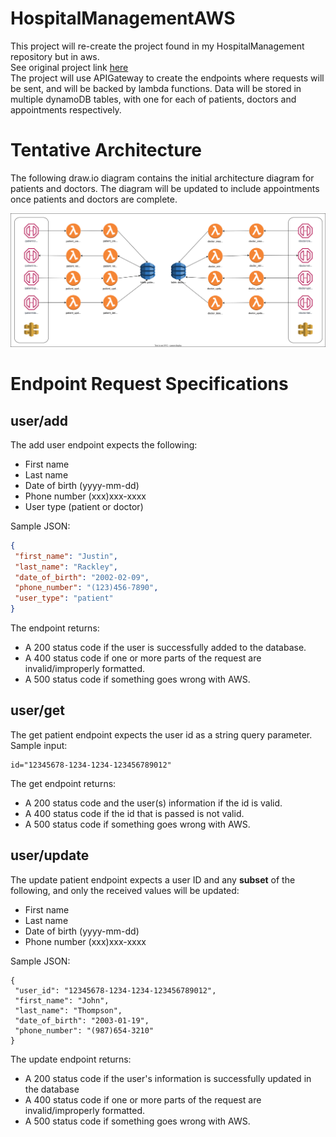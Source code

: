 # HospitalManagementAWS

This project will re-create the project found in my HospitalManagement repository but in aws.<br>
See original project link <a href="https://github.com/justirack/HospitalManagement">here</a> <br>
The project will use APIGateway to create the endpoints where requests will be sent, and will be backed by lambda functions. Data will be stored in multiple dynamoDB tables, with one for each of patients, doctors and appointments respectively.

# Tentative Architecture
The following draw.io diagram contains the initial architecture diagram for patients and doctors. The diagram will be updated to include appointments once patients and doctors are complete.

![Alt](images/hospital_manager_diagram.svg)


# Endpoint Request Specifications
## user/add
The add user endpoint expects the following:
- First name
- Last name
- Date of birth (yyyy-mm-dd)
- Phone number (xxx)xxx-xxxx
- User type (patient or doctor)

Sample JSON:
```json
{
 "first_name": "Justin",
 "last_name": "Rackley",
 "date_of_birth": "2002-02-09",
 "phone_number": "(123)456-7890",
 "user_type": "patient"
}
```
The endpoint returns:
- A 200 status code if the user is successfully added to the database.
- A 400 status code if one or more parts of the request are invalid/improperly formatted.
- A 500 status code if something goes wrong with AWS.

## user/get
The get patient endpoint expects the user id as a string query parameter. <br>
Sample input:
```
id="12345678-1234-1234-123456789012"
```
The get endpoint returns:
- A 200 status code and the user(s) information if the id is valid.
- A 400 status code if the id that is passed is not valid.
- A 500 status code if something goes wrong with AWS.

## user/update
The update patient endpoint expects a user ID and any **subset** of the following, and only the received values will be updated:
- First name
- Last name
- Date of birth (yyyy-mm-dd)
- Phone number (xxx)xxx-xxxx

Sample JSON:
```
{
 "user_id": "12345678-1234-1234-123456789012",
 "first_name": "John",
 "last_name": "Thompson",
 "date_of_birth": "2003-01-19",
 "phone_number": "(987)654-3210"
}

```
The update endpoint returns:
- A 200 status code if the user's information is successfully updated in the database
- A 400 status code if one or more parts of the request are invalid/improperly formatted.
- A 500 status code if something goes wrong with AWS.






